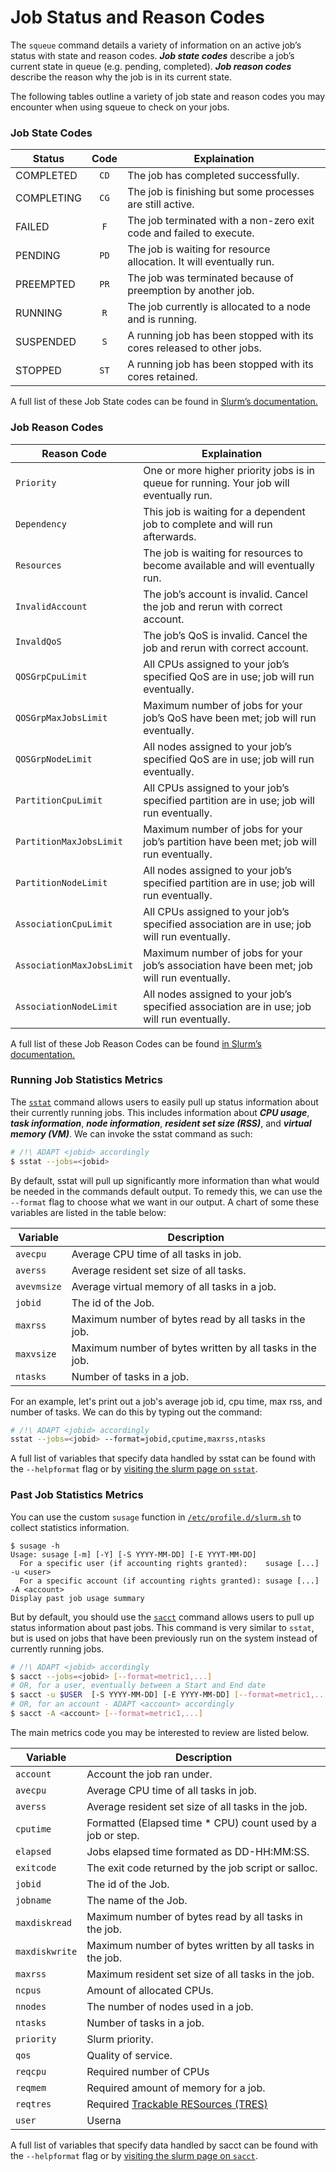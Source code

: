# Job Status and Reason Codes

The `squeue` command details a variety of information on an active
job’s status with state and reason codes. *__Job state
codes__* describe a job’s current state in queue (e.g. pending,
completed). *__Job reason codes__* describe the reason why the job is
in its current state.

The following tables outline a variety of job state and reason codes you
may encounter when using squeue to check on your jobs.

### Job State Codes

| Status        | Code  | Explaination                                                           |
| ------------- | :---: | ---------------------------------------------------------------------- |
| COMPLETED     | `CD`  | The job has completed successfully.                                    |
| COMPLETING    | `CG`  | The job is finishing but some processes are still active.              |
| FAILED        | `F`   | The job terminated with a non-zero exit code and failed to execute.    |
| PENDING       | `PD`  | The job is waiting for resource allocation. It will eventually run.    |
| PREEMPTED     | `PR`  | The job was terminated because of preemption by another job.           |
| RUNNING       | `R`   | The job currently is allocated to a node and is running.               |
| SUSPENDED     | `S`   | A running job has been stopped with its cores released to other jobs.  |
| STOPPED       | `ST`  | A running job has been stopped with its cores retained.                |

A full list of these Job State codes can be found in [Slurm’s
documentation.](https://slurm.schedmd.com/squeue.html#lbAG)

### Job Reason Codes

| Reason Code               | Explaination                                                                                |
| ------------------------  | ------------------------------------------------------------------------------------------- |
| `Priority`                | One or more higher priority jobs is in queue for running. Your job will eventually run.     |
| `Dependency`              | This job is waiting for a dependent job to complete and will run afterwards.                |
| `Resources`               | The job is waiting for resources to become available and will eventually run.               |
| `InvalidAccount`          | The job’s account is invalid. Cancel the job and rerun with correct account.                |
| `InvaldQoS`               | The job’s QoS is invalid. Cancel the job and rerun with correct account.                    |
| `QOSGrpCpuLimit`          | All CPUs assigned to your job’s specified QoS are in use; job will run eventually.          |
| `QOSGrpMaxJobsLimit`      | Maximum number of jobs for your job’s QoS have been met; job will run eventually.           |
| `QOSGrpNodeLimit`         | All nodes assigned to your job’s specified QoS are in use; job will run eventually.         |
| `PartitionCpuLimit`       | All CPUs assigned to your job’s specified partition are in use; job will run eventually.    |
| `PartitionMaxJobsLimit`   | Maximum number of jobs for your job’s partition have been met; job will run eventually.     |
| `PartitionNodeLimit`      | All nodes assigned to your job’s specified partition are in use; job will run eventually.   |
| `AssociationCpuLimit`     | All CPUs assigned to your job’s specified association are in use; job will run eventually.  |
| `AssociationMaxJobsLimit` | Maximum number of jobs for your job’s association have been met; job will run eventually.   |
| `AssociationNodeLimit`    | All nodes assigned to your job’s specified association are in use; job will run eventually. |

A full list of these Job Reason Codes can be found [in Slurm’s
documentation.](https://slurm.schedmd.com/squeue.html#lbAF)

### Running Job Statistics Metrics

The [`sstat`](https://slurm.schedmd.com/sstat.html) command allows users to
easily pull up status information about their currently running jobs.
This includes information about *__CPU usage__*,
*__task information__*, *__node information__*, *__resident set size
(RSS)__*, and *__virtual memory (VM)__*. We can invoke the sstat
command as such:

```bash
# /!\ ADAPT <jobid> accordingly
$ sstat --jobs=<jobid>
```

By default, sstat will pull up significantly more information than
what would be needed in the commands default output. To remedy this,
we can use the `--format` flag to choose what we want in our
output. A chart of some these variables are listed in the table below:

| __Variable__ | __Description__                                          |
| ------------ | -------------------------------------------------------- |
| `avecpu`     | Average CPU time of all tasks in job.                    |
| `averss`     | Average resident set size of all tasks.                  |
| `avevmsize`  | Average virtual memory of all tasks in a job.            |
| `jobid`      | The id of the Job.                                       |
| `maxrss`     | Maximum number of bytes read by all tasks in the job.    |
| `maxvsize`   | Maximum number of bytes written by all tasks in the job. |
| `ntasks`     | Number of tasks in a job.                                |

For an example, let's print out a job's average job id, cpu time, max
rss, and number of tasks. We can do this by typing out the command:

```bash
# /!\ ADAPT <jobid> accordingly
sstat --jobs=<jobid> --format=jobid,cputime,maxrss,ntasks
```

A full list of variables that specify data handled by sstat can be
found with the `--helpformat` flag or by [visiting the slurm page on
`sstat`](https://slurm.schedmd.com/sstat.html).


### Past Job Statistics Metrics

You can use the custom `susage` function in [`/etc/profile.d/slurm.sh`](https://github.com/ULHPC/tools/blob/master/slurm/profile.d/slurm.sh) to collect statistics information.

```console
$ susage -h
Usage: susage [-m] [-Y] [-S YYYY-MM-DD] [-E YYYT-MM-DD]
  For a specific user (if accounting rights granted):    susage [...] -u <user>
  For a specific account (if accounting rights granted): susage [...] -A <account>
Display past job usage summary
```

But by default, you should use the
[`sacct`](https://slurm.schedmd.com/sacct.html) command allows users to pull up
status information about past jobs.
This command is very similar to `sstat`, but is used on jobs
that have been previously run on the system instead of currently
running jobs.

```bash
# /!\ ADAPT <jobid> accordingly
$ sacct --jobs=<jobid> [--format=metric1,...]
# OR, for a user, eventually between a Start and End date
$ sacct -u $USER  [-S YYYY-MM-DD] [-E YYYY-MM-DD] [--format=metric1,...]
# OR, for an account - ADAPT <account> accordingly
$ sacct -A <account> [--format=metric1,...]
```

The main metrics code you may be interested to review are listed below.

| Variable       | Description                                                                 |
|----------------|-----------------------------------------------------------------------------|
| `account`      | Account the job ran under.                                                  |
| `avecpu`       | Average CPU time of all tasks in job.                                       |
| `averss`       | Average resident set size of all tasks in the job.                          |
| `cputime`      | Formatted (Elapsed time * CPU) count used by a job or step.                 |
| `elapsed`      | Jobs elapsed time formated as DD-HH:MM:SS.                                  |
| `exitcode`     | The exit code returned by the job script or salloc.                         |
| `jobid`        | The id of the Job.                                                          |
| `jobname`      | The name of the Job.                                                        |
| `maxdiskread`  | Maximum number of bytes read by all tasks in the job.                       |
| `maxdiskwrite` | Maximum number of bytes written by all tasks in the job.                    |
| `maxrss`       | Maximum resident set size of all tasks in the job.                          |
| `ncpus`        | Amount of allocated CPUs.                                                   |
| `nnodes`       | The number of nodes used in a job.                                          |
| `ntasks`       | Number of tasks in a job.                                                   |
| `priority`     | Slurm priority.                                                             |
| `qos`          | Quality of service.                                                         |
| `reqcpu`       | Required number of CPUs                                                     |
| `reqmem`       | Required amount of memory for a job.                                        |
| `reqtres`      | Required [Trackable RESources (TRES)](https://slurm.schedmd.com/tres.html) |
| `user`         | Userna                                                                      |

A full list of variables that specify data handled by sacct can be
found with the `--helpformat` flag or by [visiting the slurm page on
`sacct`](https://slurm.schedmd.com/sacct.html).

